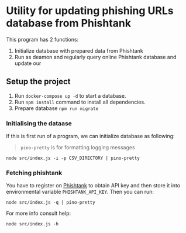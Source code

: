 # Utility for updating phishing URLs database from Phishtank

This program has 2 functions:

1. Initialize database with prepared data from Phishtank
2. Run as deamon and regularly query online Phishtank database and update our

## Setup the project

1. Run `docker-compose up -d` to start a database.
1. Run `npm install` command to install all dependencies.
1. Prepare database `npm run migrate`

### Initialising the dataase

If this is first run of a program, we can initialize database as following:

> `pino-pretty` is for formatting logging messages

    node src/index.js -i -p CSV_DIRECTORY | pino-pretty

### Fetching phishtank

You have to register on [Phishtank](https://www.phishtank.com/) to obtain API key and then store it into environmental
variable `PHISHTANK_API_KEY`. Then you can run:

    node src/index.js -q | pino-pretty

For more info consult help:

    node src/index.js -h
